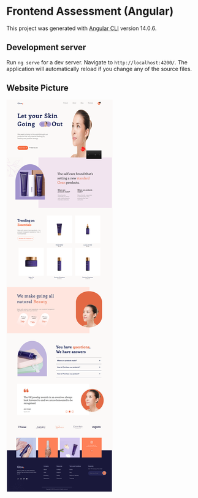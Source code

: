 # Frontend Assessment (Angular)

This project was generated with [Angular CLI](https://github.com/angular/angular-cli) version 14.0.6.

## Development server

Run `ng serve` for a dev server. Navigate to `http://localhost:4200/`. The application will automatically reload if you change any of the source files.

## Website Picture

![Complete translation of website in angular](src/assets/images/complete_site_pics.png)
